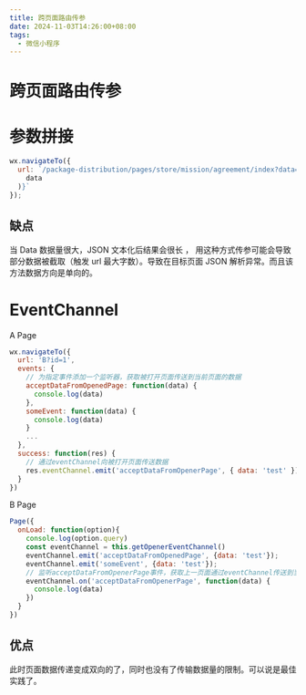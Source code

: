 ```yaml
---
title: 跨页面路由传参
date: 2024-11-03T14:26:00+08:00
tags:
  - 微信小程序
---
```

# 跨页面路由传参

# 参数拼接

```jsx
wx.navigateTo({
  url: `/package-distribution/pages/store/mission/agreement/index?data=${JSON.stringify(
    data
  )}`
});
```

## 缺点

当 Data 数据量很大，JSON 文本化后结果会很长 ， 用这种方式传参可能会导致部分数据被截取（触发 url 最大字数）。导致在目标页面 JSON 解析异常。而且该方法数据方向是单向的。

# EventChannel

A Page

```jsx
wx.navigateTo({
  url: 'B?id=1',
  events: {
    // 为指定事件添加一个监听器，获取被打开页面传送到当前页面的数据
    acceptDataFromOpenedPage: function(data) {
      console.log(data)
    },
    someEvent: function(data) {
      console.log(data)
    }
    ...
  },
  success: function(res) {
    // 通过eventChannel向被打开页面传送数据
    res.eventChannel.emit('acceptDataFromOpenerPage', { data: 'test' })
  }
})
```

B Page

```jsx
Page({
  onLoad: function(option){
    console.log(option.query)
    const eventChannel = this.getOpenerEventChannel()
    eventChannel.emit('acceptDataFromOpenedPage', {data: 'test'});
    eventChannel.emit('someEvent', {data: 'test'});
    // 监听acceptDataFromOpenerPage事件，获取上一页面通过eventChannel传送到当前页面的数据
    eventChannel.on('acceptDataFromOpenerPage', function(data) {
      console.log(data)
    })
  }
})
```

## 优点

此时页面数据传递变成双向的了，同时也没有了传输数据量的限制。可以说是最佳实践了。